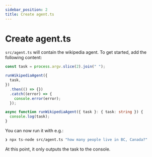 ```yaml
---
sidebar_position: 2
title: Create agent.ts
---
```


# Create agent.ts

`src/agent.ts` will contain the wikipedia agent. To get started, add the following content:

```typescript
const task = process.argv.slice(2).join(" ");

runWikipediaAgent({
  task,
})
  .then(() => {})
  .catch((error) => {
    console.error(error);
  });

async function runWikipediaAgent({ task }: { task: string }) {
  console.log(task);
}
```

You can now run it with e.g.:

```bash
❯ npx ts-node src/agent.ts "how many people live in BC, Canada?"
```

At this point, it only outputs the task to the console.
